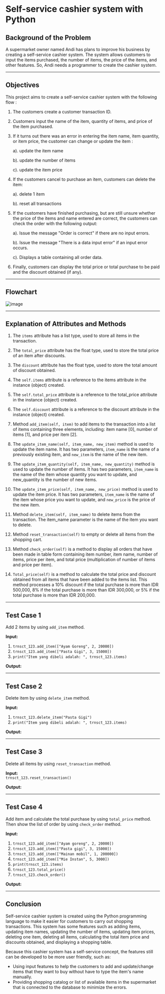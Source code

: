 # Self-service cashier system with Python
                                                                                                                                                                                                                                                                                                                                                                                                                                                                                                                                     
## Background of the Problem
A supermarket owner named Andi has plans to improve his business by creating a self-service cashier system. The system allows customers to input the items purchased, the number of items, the price of the items, and other features. So, Andi needs a programmer to create the cashier system.

---

## Objectives
This project aims to create a self-service cashier system with the following flow :

1. The customers create a customer transaction ID.
2. Customers input the name of the item, quantity of items, and price of the item purchased.
3. If it turns out there was an error in entering the item name, item quantity, or item price, the customer can change or update the item :
   
   a). update the item name
   
   b). update the number of items
   
   c). update the item price
4. If the customers cancel to purchase an item, customers can delete the item:
   
   a). delete 1 item
   
   b). reset all transactions
   
5. If the customers have finished purchasing, but are still unsure whether the price of the items and name entered are correct, the customers can check the order with the following output:
   
   a). Issue the message "Order is correct" if there are no input errors.
   
   b). Issue the message "There is a data input error" if an input error occurs.
   
   c). Displays a table containing all order data.
   
7. Finally, customers can display the total price or total purchase to be paid and the discount obtained (if any).

---

## Flowchart
![image](https://github.com/christinadkusuma/Self-service-cashier-system/blob/main/img/Flowchart.png)

---

## Explanation of Attributes and Methods

1. The `items` attribute has a list type, used to store all items in the transaction.
   
2. The `total_price` attribute has the float type, used to store the total price of an item after discounts.

3. The `discount` attribute has the float type, used to store the total amount of discount obtained.
   
4. The `self.items` attribute is a reference to the items attribute in the instance (object) created.
   
5. The `self.total_price` attribute is a reference to the total_price attribute in the instance (object) created.

6. The `self.discount` attribute is a reference to the discount attribute in the instance (object) created.
   
7. Method `add_item(self, item)` to add items to the transaction into a list of items containing three elements, including: item name [0], number of items [1], and price per item [2].
   
8. The `update_item_name(self, item_name, new_item)` method is used to update the item name. It has two parameters, `item_name` is the name of a previously existing item, and `new_item` is the name of the new item.
    
9. The `update_item_quantity(self, item_name, new_quantity)` method is used to update the number of items. It has two parameters, `item_name` is the name of the item whose quantity you want to update, and new_quantity is the number of new items.
    
10. The `update_item_price(self, item_name, new_price)` method is used to update the item price. It has two parameters, `item_name` is the name of the item whose price you want to update, and `new_price` is the price of the new item.
    
11. Method `delete_item(self, item_name)` to delete items from the transaction. The item_name parameter is the name of the item you want to delete.
    
12.	Method `reset_transaction(self)` to empty or delete all items from the shopping cart.
    
13. Method `check_order(self)` is a method to display all orders that have been made in table form containing item number, item name, number of items, price per item, and total price (multiplication of number of items and price per item).
    
14.	`Total_price(self)` is a method to calculate the total price and discount obtained from all items that have been added to the items list. This method processes a 10% discount if the total purchase is more than IDR 500,000, 8% if the total purchase is more than IDR 300,000, or 5% if the total purchase is more than IDR 200,000.

---

## Test Case 1
Add 2 items by using `add_item` method.

**Input:**<br />
1. `trnsct_123.add_item(["Ayam Goreng", 2, 20000])`
2. `trnsct_123.add_item(["Pasta Gigi", 3, 15000])`
3. `print("Item yang dibeli adalah: ", trnsct_123.items)`

**Output:**<br />

---
## Test Case 2
Delete item by using `delete_item` method.

**Input:**<br />
1. `trnsct_123.delete_item("Pasta Gigi")`
2. `print("Item yang dibeli adalah: ", trnsct_123.items)`

**Output:**<br />

---
## Test Case 3
Delete all items by using `reset_transaction` method.

**Input:**<br />
`trnsct_123.reset_transaction()`

**Output:**

---
## Test Case 4
Add item and calculate the total purchase by using `total_price` method. Then show the list of order by using `check_order` method.

**Input:**<br />
1. `trnsct_123.add_item(["Ayam goreng", 2, 20000])`
2. `trnsct_123.add_item(["Pasta gigi", 3, 15000])`
3. `trnsct_123.add_item(["Mainan mobil", 1, 200000])`
4. `trnsct_123.add_item(["Mie Instan", 5, 3000])`
5. `print(trnsct_123.items)`
6. `trnsct_123.total_price()`
7. `trnsct_123.check_order()`

**Output:**<br />



---
## Conclusion
Self-service cashier system is created using the Python programming language to make it easier for customers to carry out shopping transactions. This system has some features such as adding items, updating item names, updating the number of items, updating item prices, deleting one item, deleting all items, calculating the total item price and discounts obtained, and displaying a shopping table.

Because this cashier system has a self-service concept, the features still can be developed to be more user friendly, such as:

  - Using input features to help the customers to add and update/change items that they want to buy without have to type the item's name manually.
  - Providing shopping catalog or list of available items in the supermarket that is connected to the database to minimize the errors. 

​


    

   


